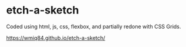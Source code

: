 # etch-a-sketch

Coded using html, js, css, flexbox, and partially redone with CSS Grids.

https://wmiq84.github.io/etch-a-sketch/
